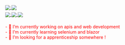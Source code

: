 <!-- Some Stats Display -->
<div style="margin-bottom: 5px;">
  <a href="#top-langs">
    <img align="center" src="https://github-readme-stats.vercel.app/api/top-langs/?username=KeanTech&hide=CSS,SCSS,HTML,Javascript,Dockerfile&theme=onedark&show_icons=true&langs_count=10" />
  </a>
  <a href="#readme-stats">
    <img align="center" src="https://github-readme-stats.vercel.app/api?username=KeanTech&theme=onedark&show_icons=true?count_private=true" />
  </a>
</div>

<!-- Repo Stats Display -->
<div style="margin-bottom: 5px;">
  <a href="https://github.com/KeanTech/BinaryGame">
    <img align="center" src="https://github-readme-stats.vercel.app/api/pin/?username=KeanTech&repo=MovieSearch_App&theme=onedark&show_owner=true" />
  </a>
  <a href="https://github.com/KeanTech/ProjektDB">
    <img align="center" src="https://github-readme-stats.vercel.app/api/pin/?username=KeanTech&repo=ProjektDB&theme=onedark&show_owner=false" />
  </a>
  
  <a href="https://github.com/KeanTech/iZeQure/JobAgent">
    <img align="center" src="https://github-readme-stats.vercel.app/api/pin/?username=iZeQure&repo=JobAgent&theme=onedark&show_owner=false" />
  </a>
</div>
<div style="margin-bottom: 5px; color:red;">
  <br/>                         
- 🔭 I’m currently working on apis and web development
  <br/>
- 🌱 I’m currently learning selenium and blazor
  <br/>
- 🤔 I’m looking for a apprenticeship somewhere !
  </p>
</div>

